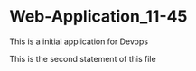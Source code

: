 # Web-Application_11-45
This is a initial application for Devops

This is the second statement of this file


